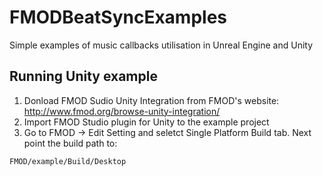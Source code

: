 # FMODBeatSyncExamples

Simple examples of music callbacks utilisation in Unreal Engine and Unity

## Running Unity example

1. Donload FMOD Sudio Unity Integration from FMOD's website: http://www.fmod.org/browse-unity-integration/
2. Import FMOD Studio plugin for Unity to the example project
3. Go to FMOD -> Edit Setting and seletct Single Platform Build tab. Next point the build path to:
```
FMOD/example/Build/Desktop
```
